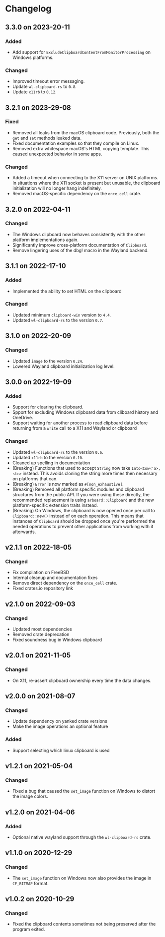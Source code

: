 # Changelog

## 3.3.0 on 2023-20-11

### Added
- Add support for `ExcludeClipboardContentFromMonitorProcessing` on Windows platforms.

### Changed
- Improved timeout error messaging.
- Update `wl-clipboard-rs` to `0.8`.
- Update `x11rb` to `0.12`.

## 3.2.1 on 2023-29-08

### Fixed
- Removed all leaks from the macOS clipboard code. Previously, both the `get` and `set` methods leaked data.
- Fixed documentation examples so that they compile on Linux.
- Removed extra whitespace macOS's HTML copying template. This caused unexpected behavior in some apps.

### Changed
- Added a timeout when connecting to the X11 server on UNIX platforms. In situations where the X11 socket is present but unusable, the clipboard
  initialization will no longer hang indefinitely.
- Removed macOS-specific dependency on the `once_cell` crate.

## 3.2.0 on 2022-04-11

### Changed
- The Windows clipboard now behaves consistently with the other
platform implementations again.
- Significantly improve cross-platform documentation of `Clipboard`.
- Remove lingering uses of the dbg! macro in the Wayland backend.

## 3.1.1 on 2022-17-10

### Added
- Implemented the ability to set HTML on the clipboard

### Changed
- Updated minimum `clipboard-win` version to `4.4`.
- Updated `wl-clipboard-rs` to the version `0.7`.

## 3.1.0 on 2022-20-09

### Changed
- Updated `image` to the version `0.24`.
- Lowered Wayland clipboard initialization log level.

## 3.0.0 on 2022-19-09

### Added
- Support for clearing the clipboard.
- Spport for excluding Windows clipboard data from cliboard history and OneDrive.
- Support waiting for another process to read clipboard data before returning
from a `write` call to a X11 and Wayland or clipboard

### Changed
- Updated `wl-clipboard-rs` to the version `0.6`.
- Updated `x11rb` to the version `0.10`.
- Cleaned up spelling in documentation
- (Breaking) Functions that used to accept `String` now take `Into<Cow<'a>, str>` instead. 
This avoids cloning the string more times then necessary on platforms that can.
- (Breaking) `Error` is now marked as `#[non_exhaustive]`.
- (Breaking) Removed all platform specific modules and clipboard structures from the public API.
If you were using these directly, the recommended replacement is using `arboard::Clipboard` and 
the new platform-specific extension traits instead.
- (Breaking) On Windows, the clipboard is now opened once per call to `Clipboard::new()` instead of on
each operation. This means that instances of `Clipboard` should be dropped once you're performed the
needed operations to prevent other applications from working with it afterwards.

## v2.1.1 on 2022-18-05

### Changed

- Fix compilation on FreeBSD
- Internal cleanup and documentation fixes
- Remove direct dependency on the `once_cell` crate.
- Fixed crates.io repository link

## v2.1.0 on 2022-09-03

### Changed

- Updated most dependencies
- Removed crate deprecation
- Fixed soundness bug in Windows clipboard

## v2.0.1 on 2021-11-05

### Changed

- On X11, re-assert clipboard ownership every time the data changes.

## v2.0.0 on 2021-08-07

### Changed

- Update dependency on yanked crate versions
- Make the image operations an optional feature

### Added

- Support selecting which linux clipboard is used

## v1.2.1 on 2021-05-04

### Changed

- Fixed a bug that caused the `set_image` function on Windows to distort the
  image colors.

## v1.2.0 on 2021-04-06

### Added

- Optional native wayland support through the `wl-clipboard-rs` crate.

## v1.1.0 on 2020-12-29

### Changed

- The `set_image` function on Windows now also provides the image in
  `CF_BITMAP` format.

## v1.0.2 on 2020-10-29

### Changed

- Fixed the clipboard contents sometimes not being preserved after the program
  exited.
